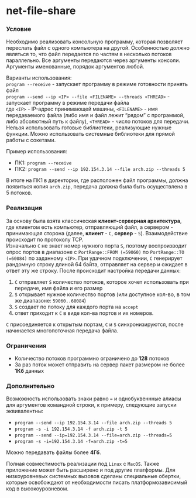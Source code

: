 # net-file-share


### Условие

Необходимо реализовать консольную программу, которая позволяет переслать файл с одного компьютера на другой. Особенностью должно являться то, что файл передается по частям в несколько потоков параллельно. Все аргументы передаются через аргументы консоли. Аргументы именованные, порядок аргументов любой.

Варианты использования:  
`program --receive` - запускает программу в режиме готовности принять файл  
`program --send --ip <IP> --file <FILENAME> --threads <THREAD>` - запускает программу в
режиме передачи файла  
где `<IP>` - IP-адрес принимающей машины, `<FILENAME>` - имя передаваемого файла (либо имя и файл лежит “рядом” с программой, либо абсолютный путь к файлу), `<THREAD>` - число потоков для передачи. Нельзя использовать готовые библиотеки, реализующие нужные функции. Можно использовать системные библиотеки для прямой работы с сокетами.

Пример использования:
* ПК1: `program --receive`
* ПК2: `program --send --ip 192.154.3.14 --file arch.zip --threads 5`

В итоге на ПК1 в директории, где расположен файл программы, должна появиться копия `arch.zip`, передача должна была быть осуществлена в 5 потоков.

### Реализация

За основу была взята классическая **клиент-серверная архитектура**, где клиентом есть компьютер, отправляющий файл, а сервером - принимающая сторона (далее, **клиент** - ```C```, **сервер** - ```S```). Взаимодействие происходит по протоколу TCP.  
Изначально ```C``` не знает номер нужного порта ```S```, поэтому воспроизводит опрос портов в диапазоне с ```PortRange::FROM (=59060)``` по ```PortRange::TO (=60084)``` по заданному ```<IP>```. При удачном подключении, ```C``` генерирует рандомную строку длиной 64 байта, отправляет на сервер и ожидает в ответ эту же строку. После происходит настройка передачи данных:
1. ```C``` отправляет ```S``` количество потоков, которое хочет использовать при передаче, имя файла и его размер  
2. ```S``` открывает нужное количество портов (или доступное кол-во, в том же диапазоне: ```59060..60084```)
3. ```S``` создает по потоку для каждого порта на ```accept```
4. ответ приходит к ```C``` в виде кол-ва портов и их номеров.

```C``` присоединяется к открытым портам, ```C``` и ```S``` синхронизируются, после начинается многопоточная передача файла.  

### Ограничения

* Количество потоков программно ограничено до **128** потоков
* За раз поток может отправить на сервер пакет размером не более **1Кб** данных

### Дополнительно 

Возможность использовать знаки равно ```=``` и однобуквеннные алиасы для аргументов командной строки, к примеру, следующие запуски эквивалентны:
* ```program --send --ip 192.154.3.14 --file arch.zip --threads 5```
* ```program -s -i 192.154.3.14 -f arch.zip -t 5```
* ```program --send --ip=192.154.3.14 --file=arch.zip --threads=5```
* ```program -s -i=192.154.3.14 -f=arch.zip -t=5```

Можно передавать файлы более **4Гб**.

Полная совместимость реализации под ```Linux``` c ```MacOS```.
Также приложение может быть расширено и под другие платформы. Для низкоуровневых системных вызовов сделаны специальные обертки, которые освобождают от необходимости писать платформозависимый код в высокоуровневом.

